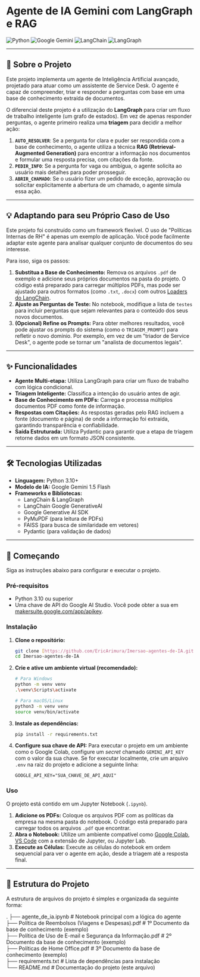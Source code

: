 # Agente de IA Gemini com LangGraph e RAG

![Python](https://img.shields.io/badge/Python-3.10%2B-blue?style=for-the-badge&logo=python)
![Google Gemini](https://img.shields.io/badge/Google-Gemini-orange?style=for-the-badge&logo=google)
![LangChain](https://img.shields.io/badge/LangChain-white?style=for-the-badge&logo=langchain)
![LangGraph](https://img.shields.io/badge/LangGraph-black?style=for-the-badge&logo=langchain)

---

## 📖 Sobre o Projeto

Este projeto implementa um agente de Inteligência Artificial avançado, projetado para atuar como um assistente de Service Desk. O agente é capaz de compreender, triar e responder a perguntas com base em uma base de conhecimento extraída de documentos.

O diferencial deste projeto é a utilização do **LangGraph** para criar um fluxo de trabalho inteligente (um grafo de estados). Em vez de apenas responder perguntas, o agente primeiro realiza uma **triagem** para decidir a melhor ação:

1.  **`AUTO_RESOLVER`**: Se a pergunta for clara e puder ser respondida com a base de conhecimento, o agente utiliza a técnica **RAG (Retrieval-Augmented Generation)** para encontrar a informação nos documentos e formular uma resposta precisa, com citações da fonte.
2.  **`PEDIR_INFO`**: Se a pergunta for vaga ou ambígua, o agente solicita ao usuário mais detalhes para poder prosseguir.
3.  **`ABRIR_CHAMADO`**: Se o usuário fizer um pedido de exceção, aprovação ou solicitar explicitamente a abertura de um chamado, o agente simula essa ação.

---

## 💡 Adaptando para seu Próprio Caso de Uso

Este projeto foi construído como um framework flexível. O uso de "Políticas Internas de RH" é apenas um exemplo de aplicação. Você pode facilmente adaptar este agente para analisar qualquer conjunto de documentos do seu interesse.

Para isso, siga os passos:

1.  **Substitua a Base de Conhecimento:** Remova os arquivos `.pdf` de exemplo e adicione seus próprios documentos na pasta do projeto. O código está preparado para carregar múltiplos PDFs, mas pode ser ajustado para outros formatos (como `.txt`, `.docx`) com outros [Loaders do LangChain](https://python.langchain.com/v0.2/docs/integrations/document_loaders/).
2.  **Ajuste as Perguntas de Teste:** No notebook, modifique a lista de `testes` para incluir perguntas que sejam relevantes para o conteúdo dos seus novos documentos.
3.  **(Opcional) Refine os Prompts:** Para obter melhores resultados, você pode ajustar os prompts do sistema (como o `TRIAGEM_PROMPT`) para refletir o novo domínio. Por exemplo, em vez de um "triador de Service Desk", o agente pode se tornar um "analista de documentos legais".

---

## ✨ Funcionalidades

-   **Agente Multi-etapa:** Utiliza LangGraph para criar um fluxo de trabalho com lógica condicional.
-   **Triagem Inteligente:** Classifica a intenção do usuário antes de agir.
-   **Base de Conhecimento em PDFs:** Carrega e processa múltiplos documentos PDF como fonte de informação.
-   **Respostas com Citações:** As respostas geradas pelo RAG incluem a fonte (documento e página) de onde a informação foi extraída, garantindo transparência e confiabilidade.
-   **Saída Estruturada:** Utiliza Pydantic para garantir que a etapa de triagem retorne dados em um formato JSON consistente.

---

## 🛠️ Tecnologias Utilizadas

-   **Linguagem:** Python 3.10+
-   **Modelo de IA:** Google Gemini 1.5 Flash
-   **Frameworks e Bibliotecas:**
    -   LangChain & LangGraph
    -   LangChain Google GenerativeAI
    -   Google Generative AI SDK
    -   PyMuPDF (para leitura de PDFs)
    -   FAISS (para busca de similaridade em vetores)
    -   Pydantic (para validação de dados)

---

## 🚀 Começando

Siga as instruções abaixo para configurar e executar o projeto.

### Pré-requisitos

-   Python 3.10 ou superior
-   Uma chave de API do Google AI Studio. Você pode obter a sua em [makersuite.google.com/app/apikey](https://makersuite.google.com/app/apikey).

### Instalação

1.  **Clone o repositório:**
    ```bash
    git clone [https://github.com/EricArimura/Imersao-agentes-de-IA.git](https://github.com/EricArimura/Imersao-agentes-de-IA.git)
    cd Imersao-agentes-de-IA
    ```

2.  **Crie e ative um ambiente virtual (recomendado):**
    ```bash
    # Para Windows
    python -m venv venv
    .\venv\Scripts\activate

    # Para macOS/Linux
    python3 -m venv venv
    source venv/bin/activate
    ```

3.  **Instale as dependências:**
    ```bash
    pip install -r requirements.txt
    ```

4.  **Configure sua chave de API:**
    Para executar o projeto em um ambiente como o Google Colab, configure um *secret* chamado `GEMINI_API_KEY` com o valor da sua chave. Se for executar localmente, crie um arquivo `.env` na raiz do projeto e adicione a seguinte linha:
    ```
    GOOGLE_API_KEY="SUA_CHAVE_DE_API_AQUI"
    ```

### Uso

O projeto está contido em um Jupyter Notebook (`.ipynb`).

1.  **Adicione os PDFs:** Coloque os arquivos PDF com as políticas da empresa na mesma pasta do notebook. O código está preparado para carregar todos os arquivos `.pdf` que encontrar.
2.  **Abra o Notebook:** Utilize um ambiente compatível como [Google Colab](https://colab.research.google.com/), [VS Code](https://code.visualstudio.com/) com a extensão de Jupyter, ou Jupyter Lab.
3.  **Execute as Células:** Execute as células do notebook em ordem sequencial para ver o agente em ação, desde a triagem até a resposta final.

---

## 📂 Estrutura do Projeto

A estrutura de arquivos do projeto é simples e organizada da seguinte forma:

.
├── agente_de_ia.ipynb                                     # Notebook principal com a lógica do agente<br>
├── Política de Reembolsos (Viagens e Despesas).pdf        # 1º Documento da base de conhecimento (exemplo)<br>
├── Política de Uso de E-mail e Segurança da Informação.pdf  # 2º Documento da base de conhecimento (exemplo)<br>
├── Políticas de Home Office.pdf                           # 3º Documento da base de conhecimento (exemplo)<br>
├── requirements.txt                                       # Lista de dependências para instalação<br>
└── README.md                                              # Documentação do projeto (este arquivo)
